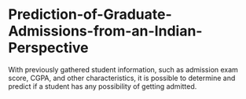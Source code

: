 # Prediction-of-Graduate-Admissions-from-an-Indian-Perspective
With previously gathered student information, such as admission exam score, CGPA, and other characteristics, it is possible to determine and predict if a student has any possibility of getting admitted.
